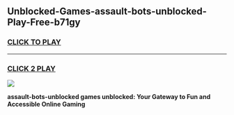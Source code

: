
## Unblocked-Games-assault-bots-unblocked-Play-Free-b71gy
<h3>
<a href="https://premium76.site?title=assault-bots-unblocked&ref=12A">CLICK TO PLAY</a></h3>
<hr>

<h3>
<a href="https://premium76.site?title=assault-bots-unblocked&ref=12A">CLICK 2 PLAY</a>
  
</h3>

<a href="https://premium76.site?title=assault-bots-unblocked&ref=12A"><img src="https://clearcache.store/games.png"></a>


**assault-bots-unblocked games unblocked: Your Gateway to Fun and Accessible Online Gaming**
